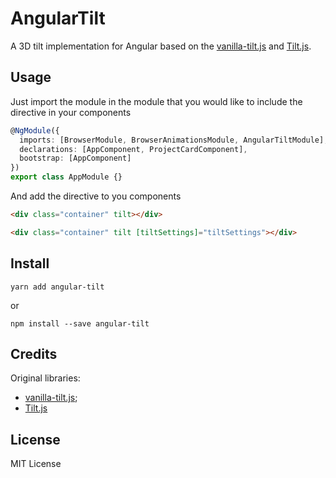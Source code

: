 # AngularTilt

A 3D tilt implementation for Angular based on the [vanilla-tilt.js](https://github.com/micku7zu/vanilla-tilt.js) and [Tilt.js](https://github.com/gijsroge/tilt.js).

## Usage

Just import the module in the module that you would like to include the directive in your components

```typescript
@NgModule({
  imports: [BrowserModule, BrowserAnimationsModule, AngularTiltModule],
  declarations: [AppComponent, ProjectCardComponent],
  bootstrap: [AppComponent]
})
export class AppModule {}
```

And add the directive to you components

```html
<div class="container" tilt></div>
```

```html
<div class="container" tilt [tiltSettings]="tiltSettings"></div>
```

## Install

`yarn add angular-tilt`

or

`npm install --save angular-tilt`

## Credits

Original libraries:

- [vanilla-tilt.js](https://github.com/micku7zu/vanilla-tilt.js);
- [Tilt.js](https://github.com/gijsroge/tilt.js)

## License

MIT License
